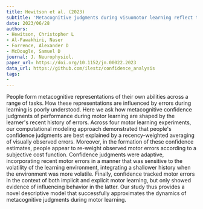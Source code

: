 ```yaml
---
title: Hewitson et al. (2023)
subtitle: 'Metacognitive judgments during visuomotor learning reflect the integration of error history'
date: 2023/06/28
authors:
- Hewitson, Christopher L
- Al-Fawakhiri, Naser
- Forrence, Alexander D
- McDougle, Samuel D
journal: J. Neurophysiol.
paper_url: https://doi.org/10.1152/jn.00022.2023
data_url: https://github.com/ilestz/confidence_analysis
tags:
- 
---
```


People form metacognitive representations of their own abilities across a range of tasks. How these representations are influenced by errors during learning is poorly understood. Here we ask how metacognitive confidence judgments of performance during motor learning are shaped by the learner's recent history of errors. Across four motor learning experiments, our computational modeling approach demonstrated that people's confidence judgments are best explained by a recency-weighted averaging of visually observed errors. Moreover, in the formation of these confidence estimates, people appear to re-weight observed motor errors according to a subjective cost function. Confidence judgments were adaptive, incorporating recent motor errors in a manner that was sensitive to the volatility of the learning environment, integrating a shallower history when the environment was more volatile. Finally, confidence tracked motor errors in the context of both implicit and explicit motor learning, but only showed evidence of influencing behavior in the latter. Our study thus provides a novel descriptive model that successfully approximates the dynamics of metacognitive judgments during motor learning.
